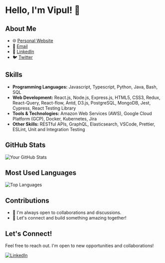 # Hello, I'm Vipul! 👋

## About Me


- 🌐 [Personal Website](https://vipulgowda.github.io/)
- 📧 [Email](mailto:vipulgowda96@gmail.com)
- 💼 [LinkedIn](https://www.linkedin.com/in/vipul-gowda/)
- 🐦 [Twitter](https://twitter.com/Vipulpgowda)

## Skills
- **Programming Languages:** Javascript, Typescript, Python, Java, Bash, SQL
- **Web Development:** React.js, Node.js, Express.js, HTML5, CSS3, Redux, React-Query, React-flow, Antd, D3.js, PostgreSQL, MongoDB, Jest, Cypress, React Testing Library
- **Tools & Technologies:** Amazon Web Services (AWS), Google Cloud Platform (GCP), Docker, Kubernetes, Jira
- **Other Skills:** RESTful APIs, GraphQL, Elasticsearch, VSCode, Prettier, ESLint, Unit and Integration Testing

<!--## Projects
### [Project Name 1](link-to-project-1)
Brief description of the project, its purpose, and your role in it.

### [Project Name 2](link-to-project-2)
Brief description of the project, its purpose, and your role in it.

### [Project Name 3](link-to-project-3)
Brief description of the project, its purpose, and your role in it.-->

## GitHub Stats
![Your GitHub Stats](https://github-readme-stats.vercel.app/api?username=vipulgowda&show_icons=true&count_private=true&hide=contribs,prs)

## Most Used Languages
![Top Languages](https://github-readme-stats.vercel.app/api/top-langs/?username=vipulgowda&layout=compact)

## Contributions
- 💬 I'm always open to collaborations and discussions.
- 🤝 Let's connect and build something amazing together!

<!--## Gists
- [Gist 1](link-to-gist-1) - Short description.
- [Gist 2](link-to-gist-2) - Short description.

## Open Source Contributions
- [Contribution 1](link-to-contribution-1) - Project and contribution details.
- [Contribution 2](link-to-contribution-2) - Project and contribution details.-->

## Let's Connect!
Feel free to reach out. I'm open to new opportunities and collaborations!

[![LinkedIn](https://img.shields.io/badge/LinkedIn-Vipul-blue?style=flat&logo=linkedin)](https://www.linkedin.com/in/yourusername/)
